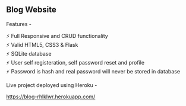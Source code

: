 ## Blog Website

Features -  

⚡️ Full Responsive and CRUD functionality  
⚡️ Valid HTML5, CSS3 & Flask  
⚡️ SQLite database  
⚡️ User self registeration, self password reset and profile  
⚡️ Password is hash and real password will never be stored in database  

Live project deployed using Heroku - 

https://blog-rhlklwr.herokuapp.com/

